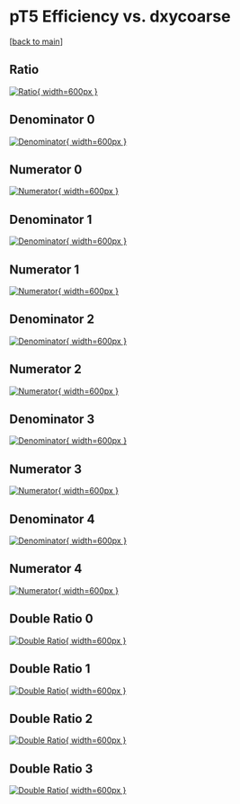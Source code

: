 # pT5 Efficiency vs. dxycoarse

[[back to main](./)]



## Ratio

[![Ratio](../mtv/var/pT5_base_13_-1_eff_dxycoarse.png){ width=600px }](../mtv/var/pT5_base_13_-1_eff_dxycoarse.pdf)

## Denominator 0

[![Denominator](../mtv/den/pT5_base_13_-1_eff_dxycoarse_den0.png){ width=600px }](../mtv/den/pT5_base_13_-1_eff_dxycoarse_den0.pdf)

## Numerator 0

[![Numerator](../mtv/num/pT5_base_13_-1_eff_dxycoarse_num0.png){ width=600px }](../mtv/num/pT5_base_13_-1_eff_dxycoarse_num0.pdf)

## Denominator 1

[![Denominator](../mtv/den/pT5_base_13_-1_eff_dxycoarse_den1.png){ width=600px }](../mtv/den/pT5_base_13_-1_eff_dxycoarse_den1.pdf)

## Numerator 1

[![Numerator](../mtv/num/pT5_base_13_-1_eff_dxycoarse_num1.png){ width=600px }](../mtv/num/pT5_base_13_-1_eff_dxycoarse_num1.pdf)

## Denominator 2

[![Denominator](../mtv/den/pT5_base_13_-1_eff_dxycoarse_den2.png){ width=600px }](../mtv/den/pT5_base_13_-1_eff_dxycoarse_den2.pdf)

## Numerator 2

[![Numerator](../mtv/num/pT5_base_13_-1_eff_dxycoarse_num2.png){ width=600px }](../mtv/num/pT5_base_13_-1_eff_dxycoarse_num2.pdf)

## Denominator 3

[![Denominator](../mtv/den/pT5_base_13_-1_eff_dxycoarse_den3.png){ width=600px }](../mtv/den/pT5_base_13_-1_eff_dxycoarse_den3.pdf)

## Numerator 3

[![Numerator](../mtv/num/pT5_base_13_-1_eff_dxycoarse_num3.png){ width=600px }](../mtv/num/pT5_base_13_-1_eff_dxycoarse_num3.pdf)

## Denominator 4

[![Denominator](../mtv/den/pT5_base_13_-1_eff_dxycoarse_den4.png){ width=600px }](../mtv/den/pT5_base_13_-1_eff_dxycoarse_den4.pdf)

## Numerator 4

[![Numerator](../mtv/num/pT5_base_13_-1_eff_dxycoarse_num4.png){ width=600px }](../mtv/num/pT5_base_13_-1_eff_dxycoarse_num4.pdf)

## Double Ratio 0

[![Double Ratio](../mtv/ratio/pT5_base_13_-1_eff_dxycoarse_ratio0.png){ width=600px }](../mtv/ratio/pT5_base_13_-1_eff_dxycoarse_ratio0.pdf)

## Double Ratio 1

[![Double Ratio](../mtv/ratio/pT5_base_13_-1_eff_dxycoarse_ratio1.png){ width=600px }](../mtv/ratio/pT5_base_13_-1_eff_dxycoarse_ratio1.pdf)

## Double Ratio 2

[![Double Ratio](../mtv/ratio/pT5_base_13_-1_eff_dxycoarse_ratio2.png){ width=600px }](../mtv/ratio/pT5_base_13_-1_eff_dxycoarse_ratio2.pdf)

## Double Ratio 3

[![Double Ratio](../mtv/ratio/pT5_base_13_-1_eff_dxycoarse_ratio3.png){ width=600px }](../mtv/ratio/pT5_base_13_-1_eff_dxycoarse_ratio3.pdf)

